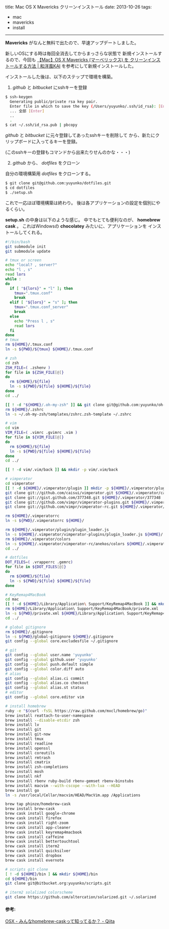 title: Mac OS X Mavericks クリーンインストール
date: 2013-10-26
tags:
  - mac
  - mavericks
  - install
---

**Mavericks** がなんと無料で出たので、早速アップデートしました。

新しいOSにする時は毎回全消去してからまっさらな状態で
新規インストールするので、今回も [【Mac】OS X Mavericks (マーベリックス)
を クリーンインストールする方法 |
和洋風KAI](http://wayohoo.com/mac/tips/how-to-clean-install-os-x-mavericks.html)
を参考にして新規インストールした。

インストールした後は、以下のステップで環境を構築。

1. *github* と *bitbucket* にsshキーを登録

  ```sh
  $ ssh-keygen
    Generating public/private rsa key pair.
    Enter file in which to save the key (/Users/yuyunko/.ssh/id_rsa): [Enter]
    ... 全部 [Enter]
    ..
    .
  $ cat ~/.ssh/id_rsa.pub | pbcopy
  ```

  *github* と *bitbucket* に元々登録してあったsshキーを削除して
  から、新たにクリップボードに入ってるキーを登録。

  (このsshキーの登録もコマンドから出来たりせんのかな・・・)

2. *github* から、 *dotfiles* をクローン

  自分の環境構築用 *dotfiles* をクローンする。

  ```sh
  $ git clone git@github.com:yuyunko/dotfiles.git
  $ cd dotfiles
  $ ./setup.sh
  ```

  これで一応ほぼ環境構築は終わり。
  後は各アプリケーションの設定を個別にやるくらい。

  **setup.sh** の中身は以下のような感じ。 中でもとても便利なのが、
  **homebrew cask** 。 これはWindowsの **chocolatey**
  みたいに、アプリケーションを インストールしてくれる。

  ```sh
  #!/bin/bash
  git submodule init
  git submodule update

  # tmux or screen
  echo "local? , server?"
  echo "l , s"
  read lors
  while :
  do
    if [ "${lors}" = "l" ]; then
      tmux=".tmux.conf"
      break
    elif [ "${lors}" = "s" ]; then
      tmux=".tmux.conf_server"
      break
    else
      echo "Press l , s"
      read lors
    fi
  done
  # tmux
  rm ${HOME}/.tmux.conf
  ln -s ${PWD}/${tmux} ${HOME}/.tmux.conf

  # zsh
  cd zsh
  ZSH_FILE=( .zshenv )
  for file in ${ZSH_FILE[@]}
  do
    rm ${HOME}/${file}
    ln -s ${PWD}/${file} ${HOME}/${file}
  done
  cd ../

  [[ ! -d "${HOME}/.oh-my-zsh" ]] && git clone git@github.com:yuyunko/oh-my-zsh.git ~/.oh-my-zsh
  rm ${HOME}/.zshrc
  ln -s ~/.oh-my-zsh/templates/zshrc.zsh-template ~/.zshrc

  # vim
  cd vim
  VIM_FILE=( .vimrc .gvimrc .vim )
  for file in ${VIM_FILE[@]}
  do
    rm ${HOME}/${file}
    ln -s ${PWD}/${file} ${HOME}/${file}
  done
  cd ../

  [[ ! -d vim/.vim/back ]] && mkdir -p vim/.vim/back

  # vimperator
  cd vimperator
  [[ ! -d ${HOME}/.vimperator/plugin ]] mkdir -p ${HOME}/.vimperator/plugin
  git clone git://github.com/caisui/vimperator.git ${HOME}/.vimperator/caisui
  git clone git://gist.github.com/377348.git ${HOME}/.vimperator/377348
  git clone git://github.com/vimpr/vimperator-plugins.git ${HOME}/.vimperator/vimperator-plugins
  git clone git://github.com/vimpr/vimperator-rc.git ${HOME}/.vimperator/vimperator-rc

  rm ${HOME}/.vimperatorrc
  ln -s ${PWD}/.vimperatorrc ${HOME}/

  rm ${HOME}/.vimperator/plugin/plugin_loader.js
  ln -s ${HOME}/.vimperator/vimperator-plugins/plugin_loader.js ${HOME}/.vimperator/plugin/
  rm ${HOME}/.vimperator/colors
  ln -s ${HOME}/.vimperator/vimperator-rc/anekos/colors ${HOME}/.vimperator/
  cd ../

  # dotfiles
  DOT_FILES=( .vrapperrc .gemrc)
  for file in ${DOT_FILES[@]}
  do
    rm ${HOME}/${file}
    ln -s ${PWD}/${file} ${HOME}/${file}
  done

  # KeyRemap4MacBook
  cd mac
  [[ ! -d ${HOME}/Library/Application\ Support/KeyRemap4MacBook ]] && mkdir -p ${HOME}/Library/Application\ Support/KeyRemap4MacBook
  rm ${HOME}/Library/Application\ Support/KeyRemap4MacBook/private.xml
  ln -s ${PWD}/private.xml ${HOME}/Library/Application\ Support/KeyRemap4MacBook/private.xml
  cd ../

  # global gitignore
  rm ${HOME}/.gitignore
  ln -s ${PWD}/global-gitignore ${HOME}/.gitignore
  git config --global core.excludesfile ~/.gitignore

  # git
  git config --global user.name 'yuyunko'
  git config --global github.user 'yuyunko'
  git config --global push.default simple
  git config --global color.diff auto
  # alias
  git config --global alias.ci commit
  git config --global alias.co checkout
  git config --global alias.st status
  # editor
  git config --global core.editor vim

  # install homebrew
  ruby -e "$(curl -fsSL https://raw.github.com/mxcl/homebrew/go)"
  brew install reattach-to-user-namespace
  brew install --disable-etcdir zsh
  brew install lv
  brew install git
  brew install git-now
  brew install tmux
  brew install readline
  brew install openssl
  brew install coreutils
  brew install rmtrash
  brew install cmatrix
  brew install zsh-completions
  brew install mosh
  brew install nkf
  brew install rbenv ruby-build rbenv-gemset rbenv-binstubs
  brew install macvim --with-cscope --with-lua --HEAD
  brew install go
  ln -s /usr/local/Cellar/macvim/HEAD/MacVim.app /Applications

  brew tap phinze/homebrew-cask
  brew install brew-cask
  brew cask install google-chrome
  brew cask install firefox
  brew cask install right-zoom
  brew cask install app-cleaner
  brew cask install keyremap4macbook
  brew cask install caffeine
  brew cask install bettertouchtool
  brew cask install iterm2
  brew cask install quicksilver
  brew cask install dropbox
  brew cask install evernote

  # scripts git clone
  [ ! -d ${HOME}/bin ] && mkdir ${HOME}/bin
  cd ${HOME}/bin
  git clone git@bitbucket.org:yuyunko/scripts.git

  # iterm2 solalized colorscheme
  git clone https://github.com/altercation/solarized.git ~/.solarized
  ```

#### 参考:

[OSX - みんなhomebrew-caskって知ってるか？ -
Qiita](http://qiita.com/ryurock/items/1432578d364985f6cb06)

